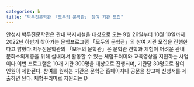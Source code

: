 ```yaml
---
categories: b
title: "박두진문학관 「모두의 문학관」 참여 기관 모집"
---
```

안성시 박두진문학관은 관내 복지시설을 대상으로 오는 9월 26일부터 10월 10일까지 2022년 하반기 찾아가는 문학프로그램 「모두의 문학관」의 참여 기관 모집을 진행한다고 밝혔다.박두진문학관의 「모두의 문학관」은 문학관 견학과 체험이 어려운 관내 문화소외계층을 위해 실내에서 활동할 수 있는 체험꾸러미와 교육영상을 지원하는 사업이다.이번 프로그램은 10개 기관 300명을 대상으로 진행되며, 기관당 30명으로 참여 인원이 제한된다. 참여를 원하는 기관은 문학관 홈페이지나 공문을 참고해 신청서를 제출하면 된다. 체험꾸러미로 지원되는 D